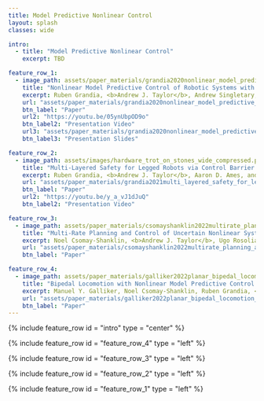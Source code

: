 ```yaml
---
title: Model Predictive Nonlinear Control
layout: splash
classes: wide

intro:
  - title: "Model Predictive Nonlinear Control"
    excerpt: TBD

feature_row_1:
  - image_path: assets/paper_materials/grandia2020nonlinear_model_predictive_control_of_robotic_systems_with_control_lyapunov_functions/wedding_cake.png
    title: "Nonlinear Model Predictive Control of Robotic Systems with Control Lyapunov Functions"
    excerpt: Ruben Grandia, <b>Andrew J. Taylor</b>, Andrew Singletary, Marco Hutter, and Aaron D. Ames, in <i>Proceedings of Robotics</i><i>:</i><i> Science and Systems XVI (RSS)</i>, Bend, OR, USA, 2020. <br> <br> <b>Abstract:</b> The theoretical unification of Nonlinear Model Predictive Control (NMPC) with Control Lyapunov Functions (CLFs) provides a framework for achieving optimal control performance while ensuring stability guarantees. In this paper we present the first real-time realization of a unified NMPC and CLF controller on a robotic system with limited computational resources. These limitations motivate a set of approaches for efficiently incorporating CLF stability constraints into a general NMPC formulation. We evaluate the performance of the proposed methods compared to baseline CLF and NMPC controllers with a robotic Segway platform both in simulation and on hardware. The addition of a prediction horizon provides a performance advantage over CLF based controllers, which operate optimally point-wise in time. Moreover, the explicitly imposed stability constraints remove the need for difficult cost function and parameter tuning required by NMPC. Therefore the unified controller improves the performance of each isolated controller and simplifies the overall design process.
    url: "assets/paper_materials/grandia2020nonlinear_model_predictive_control_of_robotic_systems_with_control_lyapunov_functions/paper.pdf"
    btn_label: "Paper"
    url2: "https://youtu.be/05ynUbpOD9o"
    btn_label2: "Presentation Video"
    url3: "assets/paper_materials/grandia2020nonlinear_model_predictive_control_of_robotic_systems_with_control_lyapunov_functions/presentation_slides.pdf"
    btn_label3: "Presentation Slides"

feature_row_2:
  - image_path: assets/images/hardware_trot_on_stones_wide_compressed.png
    title: "Multi-Layered Safety for Legged Robots via Control Barrier Functions and Model Predictive Control"
    excerpt: Ruben Grandia, <b>Andrew J. Taylor</b>, Aaron D. Ames, and Marco Hutter, in <i>Proceedings of the IEEE International Conference on Robotics and Automation (ICRA)</i>, Xi'an, China, 2021, pp. 8352-8358. <br> <br> <b>Abstract:</b> The problem of dynamic locomotion over rough terrain requires both accurate foot placement together with an emphasis on dynamic stability. Existing approaches to this problem prioritize immediate safe foot placement over longer term dynamic stability considerations, or relegate the coordination of foot placement and dynamic stability to heuristic methods. We propose a multi-layered locomotion framework that unifies Control Barrier Functions (CBFs) with Model Predictive Control (MPC) to simultaneously achieve safe foot placement and dynamic stability. Our approach incorporates CBF based safety constraints both in a low frequency kino-dynamic MPC formulation and a high frequency inverse dynamics tracking controller. This ensures that safety-critical execution is considered when optimizing locomotion over a longer horizon. We validate the proposed method in a 3D stepping-stone scenario in simulation and experimentally on the ANYmal quadruped platform.
    url: "assets/paper_materials/grandia2021multi_layered_safety_for_legged_robots_via_control_barrier_functions_and_model_predictive_control/paper.pdf"
    btn_label: "Paper"
    url2: "https://youtu.be/y_a_vJ1dJuQ"
    btn_label2: "Presentation Video"

feature_row_3:
  - image_path: assets/paper_materials/csomayshanklin2022multirate_planning_and_control_of_uncertain_nonlinear_systems_model_predictive_control_and_control_lyapunov_functions/bezier_diagram.jpg
    title: "Multi-Rate Planning and Control of Uncertain Nonlinear Systems: Model Predictive Control and Control Lyapunov Functions"
    excerpt: Noel Csomay-Shanklin, <b>Andrew J. Taylor</b>, Ugo Rosolia, and Aaron D. Ames, in <i>Proceedings of the IEEE 61st Conference on Decision and Control (CDC)</i>, Cancún, Mexico, 2022. <br> <br> <b>Abstract:</b> Modern control systems must operate in increasingly complex environments subject to safety constraints and input limits, and are often implemented in a hierarchical fashion with different controllers running at multiple time scales. Yet traditional constructive methods for nonlinear controller synthesis typically ``flatten'' this hierarchy, focusing on a single time scale, and thereby limited the ability to make rigorous guarantees on constraint satisfaction that hold for the entire system. In this work we seek to address the stabilization of constrained nonlinear systems through a <i>multi-rate</i> control architecture. This is accomplished by iteratively planning continuous reference trajectories for a nonlinear system using a linearized model and Model Predictive Control (MPC), and tracking said trajectories using the full-order nonlinear model and Control Lyapunov Functions (CLFs). Connecting these two levels of control design in a way that ensures constraint satisfaction is achieved through the use of <i>Bézier curves</i>, which enable planning continuous trajectories respecting constraints by planning a sequence of discrete points. Our framework is encoded via convex optimization problems which may be efficiently solved, as demonstrated in simulation.
    url: "assets/paper_materials/csomayshanklin2022multirate_planning_and_control_of_uncertain_nonlinear_systems_model_predictive_control_and_control_lyapunov_functions//paper.pdf"
    btn_label: "Paper"

feature_row_4:
  - image_path: assets/paper_materials/galliker2022planar_bipedal_locomotion_with_nonlinear_model_predictive_control_online_gait_generation_using_whole_body_dynamics/Fig1.jpg
    title: "Bipedal Locomotion with Nonlinear Model Predictive Control: Online Gait Generation using Whole-Body Dynamics"
    excerpt: Manuel Y. Galliker, Noel Csomay-Shanklin, Ruben Grandia, <b>Andrew J. Taylor</b>, Farbod Farshidian, Marco Hutter, and Aaron D. Ames, in <i>Proceedings of the IEEE-RAS Conference on Humanoid Robots (Humanoids)</i>, Ginowan, Okinawa, Japan 2022. <br> <br> <b>Abstract:</b> The ability to generate dynamic walking in real-time for bipedal robots with input constraints and underactuation has the potential to enable locomotion in dynamic, complex and unstructured environments. Yet, the high-dimensional nature of bipedal robots has limited the use of full-order rigid body dynamics to gaits which are synthesized offline and then tracked online. In this work we develop an online nonlinear model predictive control approach that leverages the full-order dynamics to realize diverse walking behaviors. Additionally, this approach can be coupled with gaits synthesized offline via a desired reference to enable a shorter prediction horizon and rapid online re-planning, bridging the gap between online reactive control and offline gait planning. We demonstrate the proposed method, both with and without an offline gait, on the planar robot AMBER-3M in simulation and on hardware.
    url: "assets/paper_materials/galliker2022planar_bipedal_locomotion_with_nonlinear_model_predictive_control_online_gait_generation_using_whole_body_dynamics/paper.pdf"
    btn_label: "Paper"
---
```


{% include feature_row id = "intro" type = "center" %}

{% include feature_row id = "feature_row_4" type = "left" %}

{% include feature_row id = "feature_row_3" type = "left" %}

{% include feature_row id = "feature_row_2" type = "left" %}

{% include feature_row id = "feature_row_1" type = "left" %}
